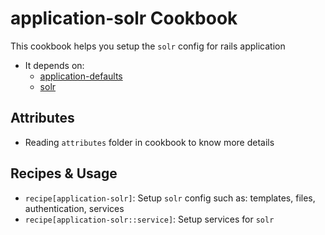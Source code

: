 application-solr Cookbook
============

This cookbook helps you setup the `solr` config for rails application
- It depends on:
  + [application-defaults](https://github.com/phanviet/chef-application-defaults.git)
  + [solr](https://supermarket.chef.io/cookbooks/solr)

Attributes
----------
  + Reading `attributes` folder in cookbook to know more details

Recipes & Usage
-----
- `recipe[application-solr]`: Setup `solr` config such as: templates, files, authentication, services
- `recipe[application-solr::service]`: Setup services for `solr`
